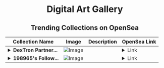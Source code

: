 <div align="center">

# Digital Art Gallery

## Trending Collections on OpenSea

| Collection Name                       | Image                                                                                     | Description                       | OpenSea Link                                                                                          |
|---------------------------------------|-------------------------------------------------------------------------------------------|-----------------------------------|--------------------------------------------------------------------------------------------------------|
| **<details><summary>DexTron Partner...</summary>DexTron Partners</details>** | ![Image](https://i.seadn.io/s/raw/files/6dc0966ab169096f38010e735e235adc.png?w=500&auto=format?w=200&auto=format) |  | <details><summary>Link</summary>[DexTron Partners](https://opensea.io/collection/dextron-partners)</details> |
| **<details><summary>198965's Follow...</summary>198965's Follower</details>** | ![Image](https://i.seadn.io/s/raw/files/19f9f090920392cc3650cbdf4361755b.png?w=500&auto=format?w=200&auto=format) |  | <details><summary>Link</summary>[198965's Follower](https://opensea.io/collection/198965-s-follower)</details> |

</div>